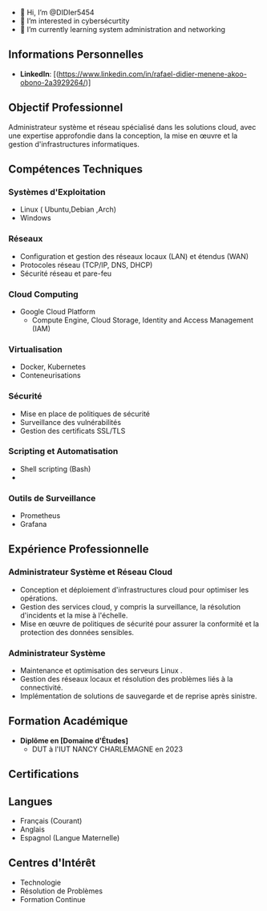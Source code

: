 - 👋 Hi, I’m @DIDIer5454
- 👀 I’m interested in cybersécurtity
- 🌱 I’m currently learning system administration and networking 


<!---
- 💞️ I’m looking to collaborate on ...
- 📫 How to reach me ...
DIDIer5454/DIDIer5454 is a ✨ special ✨ repository because its `README.md` (this file) appears on your GitHub profile.
You can click the Preview link to take a look at your changes.
--->
## Informations Personnelles

- **LinkedIn**: [(https://www.linkedin.com/in/rafael-didier-menene-akoo-obono-2a3929264/)]

## Objectif Professionnel
Administrateur système et réseau spécialisé dans les solutions cloud, avec une expertise approfondie dans la conception, la mise en œuvre et la gestion d'infrastructures informatiques.

## Compétences Techniques
### Systèmes d'Exploitation
- Linux ( Ubuntu,Debian ,Arch)
- Windows

### Réseaux
- Configuration et gestion des réseaux locaux (LAN) et étendus (WAN)
- Protocoles réseau (TCP/IP, DNS, DHCP)
- Sécurité réseau et pare-feu

### Cloud Computing
- Google Cloud Platform
  - Compute Engine, Cloud Storage, Identity and Access Management (IAM)
### Virtualisation 
- Docker, Kubernetes
- Conteneurisations
### Sécurité
- Mise en place de politiques de sécurité
- Surveillance des vulnérabilités
- Gestion des certificats SSL/TLS

### Scripting et Automatisation
- Shell scripting (Bash)
-
### Outils de Surveillance
- Prometheus
- Grafana

## Expérience Professionnelle

### Administrateur Système et Réseau Cloud 
- Conception et déploiement d'infrastructures cloud pour optimiser les opérations.
- Gestion des services cloud, y compris la surveillance, la résolution d'incidents et la mise à l'échelle.
- Mise en œuvre de politiques de sécurité pour assurer la conformité et la protection des données sensibles.

### Administrateur Système 
- Maintenance et optimisation des serveurs Linux .
- Gestion des réseaux locaux et résolution des problèmes liés à la connectivité.
- Implémentation de solutions de sauvegarde et de reprise après sinistre.

## Formation Académique
- **Diplôme en [Domaine d'Études]**
  -  DUT à l'IUT NANCY CHARLEMAGNE en 2023

## Certifications


## Langues
- Français (Courant)
- Anglais
- Espagnol (Langue Maternelle)

## Centres d'Intérêt
- Technologie
- Résolution de Problèmes
- Formation Continue
